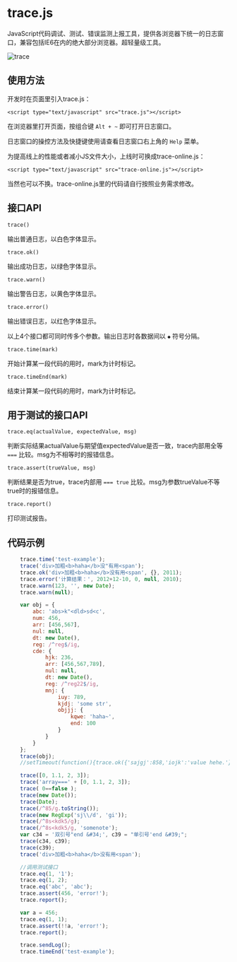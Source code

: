 ﻿# trace.js

JavaScript代码调试、测试、错误监测上报工具，提供各浏览器下统一的日志窗口，兼容包括IE6在内的绝大部分浏览器。超轻量级工具。

![trace](http://mokjs.sinaapp.com/pic/trace.png)

## 使用方法

开发时在页面里引入trace.js：

    <script type="text/javascript" src="trace.js"></script>

在浏览器里打开页面，按组合键 `Alt + ~` 即可打开日志窗口。

日志窗口的操控方法及快捷键使用请查看日志窗口右上角的 `Help` 菜单。

为提高线上的性能或者减小JS文件大小，上线时可换成trace-online.js：

    <script type="text/javascript" src="trace-online.js"></script>

当然也可以不换。trace-online.js里的代码请自行按照业务需求修改。

## 接口API

    trace()

输出普通日志，以白色字体显示。

    trace.ok()

输出成功日志，以绿色字体显示。

    trace.warn()

输出警告日志，以黄色字体显示。

    trace.error()

输出错误日志，以红色字体显示。

以上4个接口都可同时传多个参数。输出日志时各数据间以 `◆` 符号分隔。

    trace.time(mark)

开始计算某一段代码的用时，mark为计时标记。

    trace.timeEnd(mark)

结束计算某一段代码的用时，mark为计时标记。


## 用于测试的接口API

    trace.eq(actualValue, expectedValue, msg)

判断实际结果actualValue与期望值expectedValue是否一致，trace内部用全等 `===` 比较。msg为不相等时的报错信息。

    trace.assert(trueValue, msg)

判断结果是否为true，trace内部用 `=== true` 比较。msg为参数trueValue不等true时的报错信息。

    trace.report()

打印测试报告。

## 代码示例

```javascript
	trace.time('test-example');
	trace('div>加粗<b>haha</b>没"有用<span');
	trace.ok('div>加粗<b>haha</b>没有用<span', {}, 2011);
	trace.error('计算结果：', 2012+12-10, 0, null, 2010);
	trace.warn(123, '', new Date);
	trace.warn(null);

	var obj = {
		abc: 'abs>k"<dld>sd<c',
		num: 456,
		arr: [456,567],
		nul: null,
		dt: new Date(),
		reg: /^reg$/ig,
		cde: {
			hjk: 236,
			arr: [456,567,789],
			nul: null,
			dt: new Date(),
			reg: /^reg22$/ig,
			mnj: {
				iuy: 789,
				kjdj: 'some str',
				objjj: {
					kqwe: 'haha~',
					end: 100
				}
			}
		}
	};
	trace(obj);
	//setTimeout(function(){trace.ok({'sajgj':858,'iojk':'value hehe.'});},10000);

	trace([0, 1.1, 2, 3]);
	trace('array===' + [0, 1.1, 2, 3]);
	trace( 0==false );
	trace(new Date());
	trace(Date);
	trace(/^85/g.toString());
	trace(new RegExp('sj\\/d', 'gi'));
	trace(/^8s<kdk5/g);
	trace(/^8s<kdk5/g, 'somenote');
	var c34 = '双引号"end &#34;', c39 = "单引号'end &#39;";
	trace(c34, c39);
	trace(c39);
	trace('div>加粗<b>haha</b>没有用<span');

	//调用测试接口
	trace.eq(1, '1');
	trace.eq(1, 2);
	trace.eq('abc', 'abc');
	trace.assert(456, 'error!');
	trace.report();

	var a = 456;
	trace.eq(1, 1);
	trace.assert(!!a, 'error!');
	trace.report();

	trace.sendLog();
	trace.timeEnd('test-example');
```